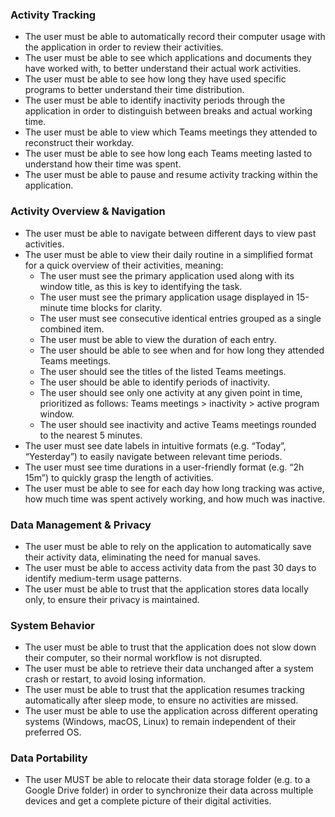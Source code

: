 
### Activity Tracking
- The user must be able to automatically record their computer usage with the application in order to review their activities.
- The user must be able to see which applications and documents they have worked with, to better understand their actual work activities.
- The user must be able to see how long they have used specific programs to better understand their time distribution.
- The user must be able to identify inactivity periods through the application in order to distinguish between breaks and actual working time.
- The user must be able to view which Teams meetings they attended to reconstruct their workday.
- The user must be able to see how long each Teams meeting lasted to understand how their time was spent.
- The user must be able to pause and resume activity tracking within the application.

### Activity Overview & Navigation
- The user must be able to navigate between different days to view past activities.
- The user must be able to view their daily routine in a simplified format for a quick overview of their activities, meaning:
  - The user must see the primary application used along with its window title, as this is key to identifying the task.
  - The user must see the primary application usage displayed in 15-minute time blocks for clarity.
  - The user must see consecutive identical entries grouped as a single combined item.
  - The user must be able to view the duration of each entry.
  - The user should be able to see when and for how long they attended Teams meetings.
  - The user should see the titles of the listed Teams meetings.
  - The user should be able to identify periods of inactivity.
  - The user should see only one activity at any given point in time, prioritized as follows: Teams meetings > inactivity > active program window.
  - The user should see inactivity and active Teams meetings rounded to the nearest 5 minutes.
- The user must see date labels in intuitive formats (e.g. “Today”, “Yesterday”) to easily navigate between relevant time periods.
- The user must see time durations in a user-friendly format (e.g. “2h 15m”) to quickly grasp the length of activities.
- The user must be able to see for each day how long tracking was active, how much time was spent actively working, and how much was inactive.

### Data Management & Privacy
- The user must be able to rely on the application to automatically save their activity data, eliminating the need for manual saves.
- The user must be able to access activity data from the past 30 days to identify medium-term usage patterns.
- The user must be able to trust that the application stores data locally only, to ensure their privacy is maintained.

### System Behavior
- The user must be able to trust that the application does not slow down their computer, so their normal workflow is not disrupted.
- The user must be able to retrieve their data unchanged after a system crash or restart, to avoid losing information.
- The user must be able to trust that the application resumes tracking automatically after sleep mode, to ensure no activities are missed.
- The user must be able to use the application across different operating systems (Windows, macOS, Linux) to remain independent of their preferred OS.

### Data Portability
- The user MUST be able to relocate their data storage folder (e.g. to a Google Drive folder) in order to synchronize their data across multiple devices and get a complete picture of their digital activities.

